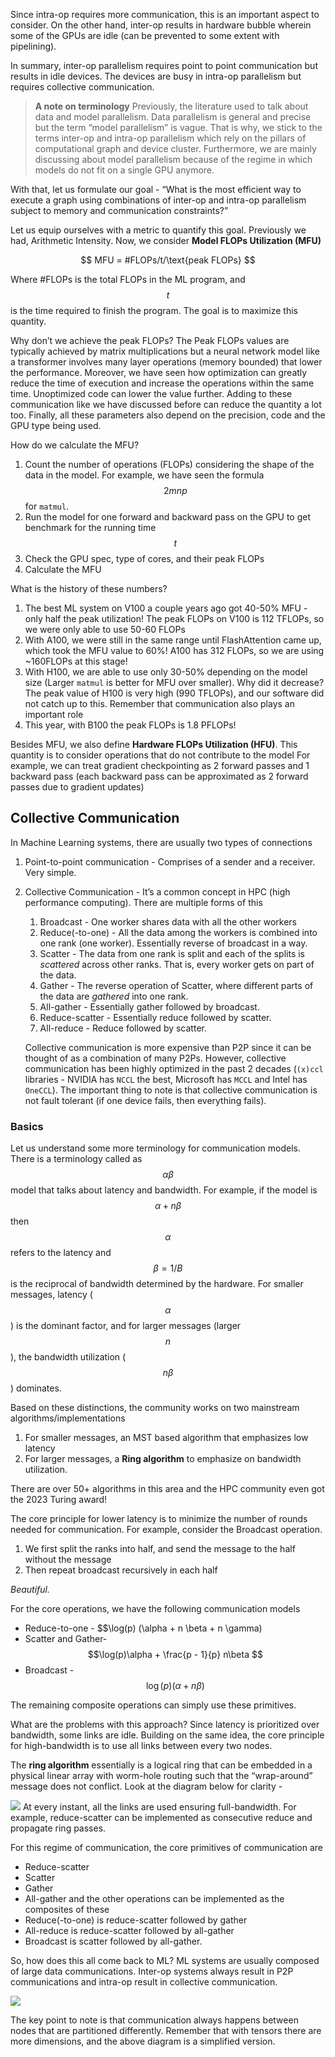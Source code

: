 Since intra-op requires more communication, this is an important aspect to consider. On the other hand, inter-op results in hardware bubble wherein some of the GPUs are idle (can be prevented to some extent with pipelining). 

In summary, inter-op parallelism requires point to point communication but results in idle devices. The devices are busy in intra-op parallelism but requires collective communication. 

> **A note on terminology**
> Previously, the literature used to talk about data and model parallelism. Data parallelism is general and precise but the term “model parallelism” is vague. That is why, we stick to the terms inter-op and intra-op parallelism which rely on the pillars of computational graph and device cluster. 
> Furthermore, we are mainly discussing about model parallelism because of the regime in which models do not fit on a single GPU anymore. 


With that, let us formulate our goal - “What is the most efficient way to execute a graph using combinations of inter-op and intra-op parallelism subject to memory and communication constraints?”

Let us equip ourselves with a metric to quantify this goal. Previously we had, Arithmetic Intensity. Now, we consider **Model FLOPs Utilization (MFU)**

$$
    MFU = #FLOPs/t/\text{peak FLOPs}
$$

Where #FLOPs is the total FLOPs in the ML program, and $$t$$ is the time required to finish the program. The goal is to maximize this quantity. 

Why don’t we achieve the peak FLOPs? The Peak FLOPs values are typically achieved by matrix multiplications but a neural network model like a transformer involves many layer operations (memory bounded) that lower the performance. Moreover, we have seen how optimization can greatly reduce the time of execution and increase the operations within the same time. Unoptimized code can lower the value further. Adding to these communication like we have discussed before can reduce the quantity a lot too. Finally, all these parameters also depend on the precision, code and the GPU type being used. 

How do we calculate the MFU?
1. Count the number of operations (FLOPs) considering the shape of the data in the model. For example, we have seen the formula $$2mnp$$ for `matmul`. 
2. Run the model for one forward and backward pass on the GPU to get benchmark for the running time $$t$$ 
3. Check the GPU spec, type of cores, and their peak FLOPs
4. Calculate the MFU

What is the history of these numbers?
1. The best ML system on V100 a couple years ago got 40-50% MFU - only half the peak utilization! The peak FLOPs on V100 is 112 TFLOPs, so we were only able to use 50-60 FLOPs
2. With A100, we were still in the same range until FlashAttention came up, which took the MFU value to 60%! A100 has 312 FLOPs, so we are using ~160FLOPs at this stage!
3. With H100, we are able to use only 30-50% depending on the model size (Larger `matmul` is better for MFU over smaller). Why did it decrease? The peak value of H100 is very high (990 TFLOPs), and our software did not catch up to this. Remember that communication also plays an important role
4. This year, with B100 the peak FLOPs is 1.8 PFLOPs!

Besides MFU, we also define **Hardware FLOPs Utilization (HFU)**. This quantity is to consider operations that do not contribute to the model
For example, we can treat gradient checkpointing as 2 forward passes and 1 backward pass (each backward pass can be approximated as 2 forward passes due to gradient updates)

## Collective Communication 
In Machine Learning systems, there are usually two types of connections
1. Point-to-point communication - Comprises of a sender and a receiver. Very simple. 
2. Collective Communication - It’s a common concept in HPC (high performance computing). There are multiple forms of this
    1. Broadcast - One worker shares data with all the other workers
    2. Reduce(-to-one) - All the data among the workers is combined into one rank (one worker). Essentially reverse of broadcast in a way. 
    3. Scatter - The data from one rank is split and each of the splits is *scattered* across other ranks. That is, every worker gets on part of the data.
    4. Gather - The reverse operation of Scatter, where different parts of the data are *gathered* into one rank.
    5. All-gather - Essentially gather followed by broadcast. 
    6. Reduce-scatter - Essentially reduce followed by scatter.
    7. All-reduce - Reduce followed by scatter. 

    Collective communication is more expensive than P2P since it can be thought of as a combination of many P2Ps. However, collective communication has been highly optimized in the past 2 decades (`(x)ccl` libraries - NVIDIA has `NCCL` the best, Microsoft has `MCCL` and Intel has `OneCCL`). The important thing to note is that collective communication is not fault tolerant (if one device fails, then everything fails).

### Basics
Let us understand some more terminology for communication models. There is a terminology called as $$\alpha\beta$$ model that talks about latency and bandwidth. For example, if the model is $$\alpha + n \beta$$ then $$\alpha$$ refers to the latency and $$\beta = 1/B$$ is the reciprocal of bandwidth determined by the hardware. For smaller messages, latency ($$\alpha$$) is the dominant factor, and for larger messages (larger $$n$$), the bandwidth utilization ($$n\beta$$) dominates.

Based on these distinctions, the community works on two mainstream algorithms/implementations
1. For smaller messages, an MST based algorithm that emphasizes low latency
2. For larger messages, a **Ring algorithm** to emphasize on bandwidth utilization.

There are over 50+ algorithms in this area and the HPC community even got the 2023 Turing award!

The core principle for lower latency is to minimize the number of rounds needed for communication. For example, consider the Broadcast operation. 
1. We first split the ranks into half, and send the message to the half without the message
2. Then repeat broadcast recursively in each half

*Beautiful.*

For the core operations, we have the following communication models
- Reduce-to-one - $$\log(p) (\alpha + n \beta + n \gamma)
- Scatter and Gather- $$\log(p)\alpha + \frac{p - 1}{p} n\beta $$
- Broadcast - $$\log(p)(\alpha + n \beta)$$

The remaining composite operations can simply use these primitives. 

What are the problems with this approach? Since latency is prioritized over bandwidth, some links are idle. Building on the same idea, the core principle for high-bandwidth is to use all links between every two nodes. 

The **ring algorithm** essentially is a logical ring that can be embedded in a physical linear array with worm-hole routing such that the “wrap-around” message does not conflict. Look at the diagram below for clarity - 

![](/assets/img/2025-01-06-data-systems-for-ml/17395038648341.jpg)
At every instant, all the links are used ensuring full-bandwidth. For example, reduce-scatter can be implemented as consecutive reduce and propagate ring passes. 

For this regime of communication, the core primitives of communication are 
- Reduce-scatter
- Scatter
- Gather
- All-gather
and the other operations can be implemented as the composites of these
- Reduce(-to-one) is reduce-scatter followed by gather
- All-reduce is reduce-scatter followed by all-gather
- Broadcast is scatter followed by all-gather.

So, how does this all come back to ML? ML systems are usually composed of large data communications. Inter-op systems always result in P2P communications and intra-op result in collective communication. 

![](/assets/img/2025-01-06-data-systems-for-ml/17395041727515.jpg)

The key point to note is that communication always happens between nodes that are partitioned differently. Remember that with tensors there are more dimensions, and the above diagram is a simplified version.